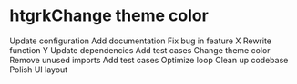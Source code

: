 # htgrkChange theme color
Update configuration
Add documentation
Fix bug in feature X
Rewrite function Y
Update dependencies
Add test cases
Change theme color
Remove unused imports
Add test cases
Optimize loop
Clean up codebase
Polish UI layout

